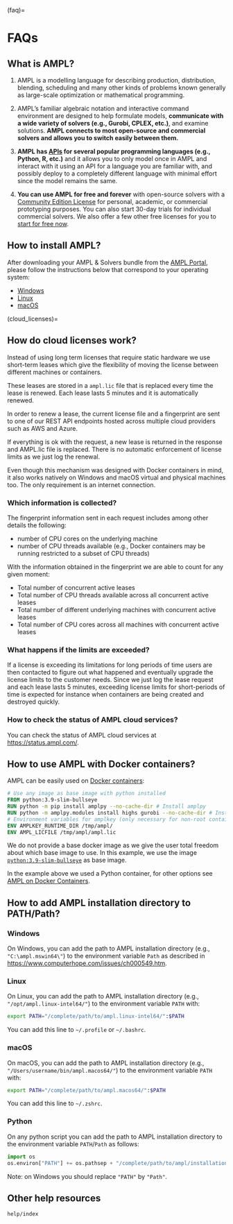 (faq)=
# FAQs

## What is AMPL?

1. AMPL is a modelling language for describing production, distribution, blending, scheduling and many other kinds of problems known generally as large-scale optimization or mathematical programming.

2. AMPL’s familiar algebraic notation and interactive command environment are designed to help formulate models, **communicate with a wide variety of solvers (e.g., Gurobi, CPLEX, etc.)**, and examine solutions. **AMPL connects to most open-source and commercial solvers and allows you to switch easily between them.**

3. **AMPL has [APIs](ampl/apis.md) for several popular programming languages (e.g., Python, R, etc.)** and it allows you to only model once in AMPL and interact with it using an API for a language you are familiar with, and possibly deploy to a completely different language with minimal effort since the model remains the same.

4. **You can use AMPL for free and forever** with open-source solvers with a [Community Edition License](https://ampl.com/ce/) for personal, academic, or commercial prototyping purposes. You can also start 30-day trials for individual commercial solvers. We also offer a few other free licenses for you to [start for free now](https://ampl.com/start-free-now/).

## How to install AMPL?

After downloading your AMPL & Solvers bundle from the [AMPL Portal](https://portal.ampl.com),
please follow the instructions below that correspond to your operating system:
- [Windows](ampl/install.md#windows)
- [Linux](ampl/install.md#linux)
- [macOS](ampl/install.md#macos)

(cloud_licenses)=
## How do cloud licenses work?

Instead of using long term licenses that require static hardware we use short-term leases which give the flexibility of moving the license between different machines or containers.

These leases are stored in a `ampl.lic` file that is replaced every time the lease is renewed. Each lease lasts 5 minutes and it is automatically renewed.

In order to renew a lease, the current license file and a fingerprint are sent to one of our REST API endpoints hosted across multiple cloud providers such as AWS and Azure.

If everything is ok with the request, a new lease is returned in the response and AMPL.lic file is replaced. There is no automatic enforcement of license limits as we just log the renewal.

Even though this mechanism was designed with Docker containers in mind, it also works natively on Windows and macOS virtual and physical machines too. The only requirement is an internet connection.

### Which information is collected?

The fingerprint information sent in each request includes among other details the following: 
  - number of CPU cores on the underlying machine
  - number of CPU threads available (e.g., Docker containers may be running restricted to a subset of CPU threads)
  
With the information obtained in the fingerprint we are able to count for any given moment:
  - Total number of concurrent active leases
  - Total number of CPU threads available across all concurrent active leases
  - Total number of different underlying machines with concurrent active leases
  - Total number of CPU cores across all machines with concurrent active leases

### What happens if the limits are exceeded?

If a license is exceeding its limitations for long periods of time users are then contacted to figure out what happened and eventually upgrade the license limits to the customer needs. Since we just log the lease request and each lease lasts 5 minutes, exceeding license limits for short-periods of time is expected for instance when containers are being created and destroyed quickly.

### How to check the status of AMPL cloud services?

You can check the status of AMPL cloud services at <https://status.ampl.com/>.

## How to use AMPL with Docker containers?

AMPL can be easily used on [Docker containers](https://www.docker.com/):

```Dockerfile
# Use any image as base image with python installed
FROM python:3.9-slim-bullseye
RUN python -m pip install amplpy --no-cache-dir # Install amplpy
RUN python -m amplpy.modules install highs gurobi --no-cache-dir # Install modules
# Environment variables for amplkey (only necessary for non-root containers)
ENV AMPLKEY_RUNTIME_DIR /tmp/ampl/
ENV AMPL_LICFILE /tmp/ampl/ampl.lic
```
We do not provide a base docker image as we give the user total freedom about which base image to use.
In this example, we use the image [`python:3.9-slim-bullseye`](https://hub.docker.com/_/python) as base image.

In the example above we used a Python container, for other options see [AMPL on Docker Containers](ampl_docker).

## How to add AMPL installation directory to PATH/Path?

### Windows

On Windows, you can add the path to AMPL installation directory (e.g., `"C:\ampl.mswin64\"`)
to the environment variable `Path` as described in
<https://www.computerhope.com/issues/ch000549.htm>.

### Linux

On Linux, you can add the path to AMPL installation directory (e.g., `"/opt/ampl.linux-intel64/"`) to the environment variable `PATH` with:
```bash
export PATH="/complete/path/to/ampl.linux-intel64/":$PATH
```
You can add this line to `~/.profile` or `~/.bashrc`.

### macOS

On macOS, you can add the path to AMPL installation directory (e.g., `"/Users/username/bin/ampl.macos64/"`) to the environment variable `PATH` with:
```bash
export PATH="/complete/path/to/ampl.macos64/":$PATH
```
You can add this line to `~/.zshrc`.


### Python

On any python script you can add the path to AMPL installation directory to the environment variable `PATH`/`Path` as follows:

```python
import os
os.environ["PATH"] += os.pathsep + "/complete/path/to/ampl/installation/directory/"
```

Note: on Windows you should replace `"PATH"` by `"Path"`.

## Other help resources

```{toctree}
help/index
```
